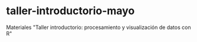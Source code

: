 # taller-introductorio-mayo
Materiales "Taller introductorio: procesamiento y visualización de datos con R"
